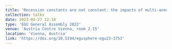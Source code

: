 ```yaml
---
title: 'Recession constants are not constant: the impacts of multi-annual drought on recession behaviour and catchment storage.'
collection: talks
date: 2023-04-27 12:10
type: 'EGU General Assembly 2022'
venue: 'Austria Centre Vienna, room 2.15'
location: 'Vienna, Austria'
link: 'https://doi.org/10.5194/egusphere-egu23-3753'
---
```

